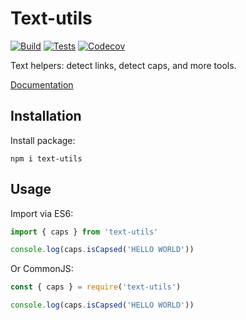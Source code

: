 # Text-utils

[![Build](https://img.shields.io/github/workflow/status/Satont/text-utils/Build%20Project/master)](https://github.com/Satont/text-utils/actions?query=workflow%3A%22Build+Project%22)
[![Tests](https://img.shields.io/github/workflow/status/Satont/text-utils/Test%20Project/master?label=tests)](https://github.com/Satont/text-utils/actions?query=workflow%3A%22Test+Project%22)
[![Codecov](https://codecov.io/gh/Satont/text-utils/branch/master/graph/badge.svg?token=ABFL6BTPXK)](https://codecov.io/gh/Satont/text-utils/)

Text helpers: detect links, detect caps, and more tools.

[Documentation](https://satont.github.io/text-utils/)

## Installation

Install package:

```shell
npm i text-utils
```

## Usage

Import via ES6:

```typescript
import { caps } from 'text-utils'

console.log(caps.isCapsed('HELLO WORLD'))
```

Or CommonJS:
```js
const { caps } = require('text-utils')

console.log(caps.isCapsed('HELLO WORLD'))
```


